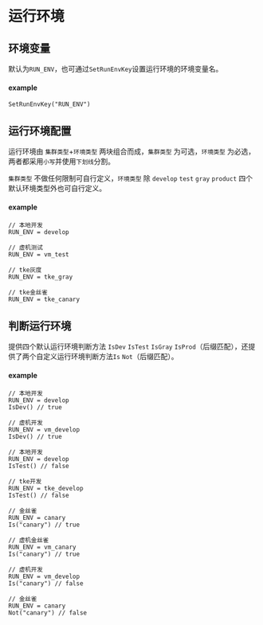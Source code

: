 # 运行环境

## 环境变量
默认为`RUN_ENV`，也可通过`SetRunEnvKey`设置运行环境的环境变量名。
#### example
```
SetRunEnvKey("RUN_ENV")
```

## 运行环境配置
运行环境由 `集群类型`+`环境类型` 两块组合而成，`集群类型` 为可选，`环境类型` 为必选，两者都采用`小写`并使用`下划线`分割。

`集群类型` 不做任何限制可自行定义，`环境类型` 除 `develop` `test` `gray` `product` 四个默认环境类型外也可自行定义。

#### example
```
// 本地开发
RUN_ENV = develop

// 虚机测试
RUN_ENV = vm_test

// tke灰度
RUN_ENV = tke_gray

// tke金丝雀
RUN_ENV = tke_canary
```

## 判断运行环境
提供四个默认运行环境判断方法 `IsDev` `IsTest` `IsGray` `IsProd`（后缀匹配），还提供了两个自定义运行环境判断方法`Is` `Not`（后缀匹配）。

#### example
```
// 本地开发
RUN_ENV = develop
IsDev() // true

// 虚机开发
RUN_ENV = vm_develop
IsDev() // true

// 本地开发
RUN_ENV = develop
IsTest() // false

// tke开发
RUN_ENV = tke_develop
IsTest() // false

// 金丝雀
RUN_ENV = canary
Is("canary") // true

// 虚机金丝雀
RUN_ENV = vm_canary
Is("canary") // true

// 虚机开发
RUN_ENV = vm_develop
Is("canary") // false

// 金丝雀
RUN_ENV = canary
Not("canary") // false
```